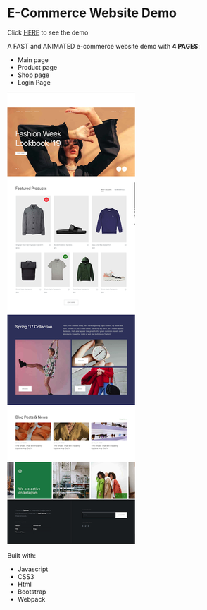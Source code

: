 # E-Commerce Website Demo

Click [HERE](https://diana-dai.github.io/E-Commerce-Website/build/index.html) to see the demo

A FAST and ANIMATED e-commerce website demo with **4 PAGES**:
- Main page 
- Product page
- Shop page
- Login Page

![image](https://github.com/Diana-Dai/E-Commerce-Website/blob/master/IMGS/index.png)


Built with:

- Javascript
- CSS3
- Html
- Bootstrap
- Webpack
